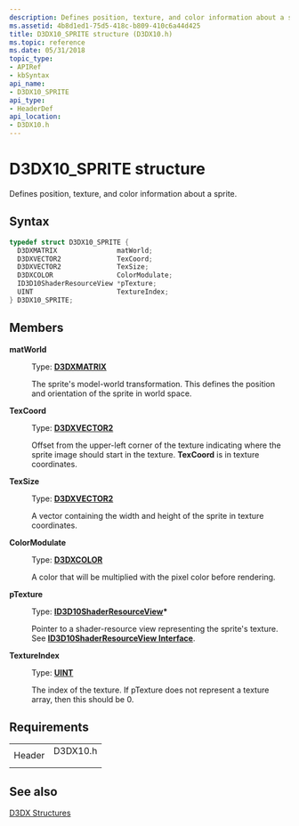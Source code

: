 ```yaml
---
description: Defines position, texture, and color information about a sprite.
ms.assetid: 4b8d1ed1-75d5-418c-b809-410c6a44d425
title: D3DX10_SPRITE structure (D3DX10.h)
ms.topic: reference
ms.date: 05/31/2018
topic_type: 
- APIRef
- kbSyntax
api_name: 
- D3DX10_SPRITE
api_type: 
- HeaderDef
api_location: 
- D3DX10.h
---
```


# D3DX10\_SPRITE structure

Defines position, texture, and color information about a sprite.

## Syntax


```C++
typedef struct D3DX10_SPRITE {
  D3DXMATRIX               matWorld;
  D3DXVECTOR2              TexCoord;
  D3DXVECTOR2              TexSize;
  D3DXCOLOR                ColorModulate;
  ID3D10ShaderResourceView *pTexture;
  UINT                     TextureIndex;
} D3DX10_SPRITE;
```



## Members

<dl> <dt>

**matWorld**
</dt> <dd>

Type: **[**D3DXMATRIX**](../direct3d9/d3dxmatrix.md)**

</dd> <dd>

The sprite's model-world transformation. This defines the position and orientation of the sprite in world space.

</dd> <dt>

**TexCoord**
</dt> <dd>

Type: **[**D3DXVECTOR2**](../direct3d9/d3dxvector2.md)**

</dd> <dd>

Offset from the upper-left corner of the texture indicating where the sprite image should start in the texture. **TexCoord** is in texture coordinates.

</dd> <dt>

**TexSize**
</dt> <dd>

Type: **[**D3DXVECTOR2**](../direct3d9/d3dxvector2.md)**

</dd> <dd>

A vector containing the width and height of the sprite in texture coordinates.

</dd> <dt>

**ColorModulate**
</dt> <dd>

Type: **[**D3DXCOLOR**](../direct3d9/d3dxcolor.md)**

</dd> <dd>

A color that will be multiplied with the pixel color before rendering.

</dd> <dt>

**pTexture**
</dt> <dd>

Type: **[**ID3D10ShaderResourceView**](/windows/desktop/api/d3d10/nn-d3d10-id3d10shaderresourceview)\***

</dd> <dd>

Pointer to a shader-resource view representing the sprite's texture. See [**ID3D10ShaderResourceView Interface**](/windows/desktop/api/d3d10/nn-d3d10-id3d10shaderresourceview).

</dd> <dt>

**TextureIndex**
</dt> <dd>

Type: **[**UINT**](../winprog/windows-data-types.md)**

</dd> <dd>

The index of the texture. If pTexture does not represent a texture array, then this should be 0.

</dd> </dl>

## Requirements



|                   |                                                                                     |
|-------------------|-------------------------------------------------------------------------------------|
| Header<br/> | <dl> <dt>D3DX10.h</dt> </dl> |



## See also

<dl> <dt>

[D3DX Structures](d3d10-graphics-reference-d3dx10-structures.md)
</dt> </dl>

 

 
